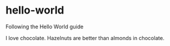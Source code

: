 # hello-world
Following the Hello World guide

I love chocolate. 
Hazelnuts are better than almonds in chocolate. 
